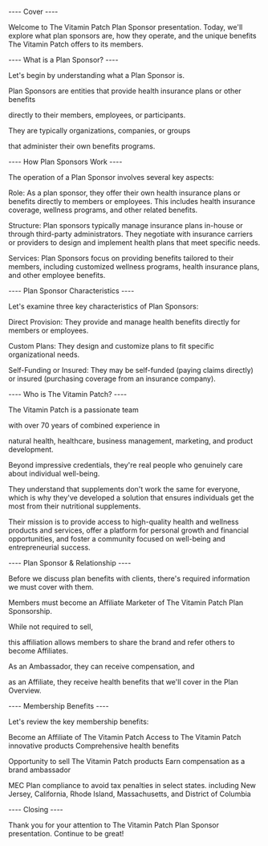 ---- Cover ----

Welcome to The Vitamin Patch Plan Sponsor presentation. Today, we'll explore what plan sponsors are, how they operate, and the unique benefits The Vitamin Patch offers to its members.

---- What is a Plan Sponsor? ----

Let's begin by understanding what a Plan Sponsor is. 

Plan Sponsors are entities that provide health insurance plans or other benefits 

directly to their members, employees, or participants. 

They are typically organizations, companies, or groups

 that administer their own benefits programs.

---- How Plan Sponsors Work ----

The operation of a Plan Sponsor involves several key aspects:

Role: As a plan sponsor, they offer their own health insurance plans or benefits directly to members or employees. This includes health insurance coverage, wellness programs, and other related benefits.

Structure: Plan sponsors typically manage insurance plans in-house or through third-party administrators. They negotiate with insurance carriers or providers to design and implement health plans that meet specific needs.

Services: Plan Sponsors focus on providing benefits tailored to their members, including customized wellness programs, health insurance plans, and other employee benefits.

---- Plan Sponsor Characteristics ----

Let's examine three key characteristics of Plan Sponsors:

Direct Provision: They provide and manage health benefits directly for members or employees.

Custom Plans: They design and customize plans to fit specific organizational needs.

Self-Funding or Insured: They may be self-funded (paying claims directly) or insured (purchasing coverage from an insurance company).

---- Who is The Vitamin Patch? ----

The Vitamin Patch is a passionate team 

with over 70 years of combined experience in 

natural health, healthcare, business management, marketing, and product development. 

Beyond impressive credentials, they're real people who genuinely care about individual well-being. 

They understand that supplements don't work the same for everyone, which is why they've developed a solution that ensures individuals get the most from their nutritional supplements.

Their mission is to provide access to high-quality health and wellness products and services, offer a platform for personal growth and financial opportunities, and foster a community focused on well-being and entrepreneurial success.

---- Plan Sponsor & Relationship ----

Before we discuss plan benefits with clients, there's required information we must cover with them. 

Members must become an Affiliate Marketer of The Vitamin Patch Plan Sponsorship. 

While not required to sell, 

this affiliation allows members to share the brand and refer others to become Affiliates. 

As an Ambassador, they can receive compensation, and 

as an Affiliate, they receive health benefits that we'll cover in the Plan Overview.

---- Membership Benefits ----

Let's review the key membership benefits:

Become an Affiliate of The Vitamin Patch
Access to The Vitamin Patch innovative products
Comprehensive health benefits

Opportunity to sell The Vitamin Patch products
Earn compensation as a brand ambassador

MEC Plan compliance to avoid tax penalties in select states. including New Jersey, California, Rhode Island, Massachusetts, and District of Columbia

---- Closing ----

Thank you for your attention to The Vitamin Patch Plan Sponsor presentation. Continue to be great!



